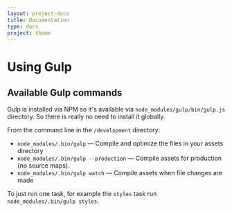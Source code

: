 ```yaml
---
layout: project-docs
title: Documentation
type: docs
project: theme
---
```

# Using Gulp

## Available Gulp commands

Gulp is installed via NPM so it's available via `node_modules/gulp/bin/gulp.js` directory. So there is really no need 
to install it globally.

From the command line in the `/development` directory:

* `node_modules/.bin/gulp` — Compile and optimize the files in your assets directory
* `node_modules/.bin/gulp --production` — Compile assets for production (no source maps).
* `node_modules/.bin/gulp watch` — Compile assets when file changes are made

To just run one task, for example the `styles` task run `node_modules/.bin/gulp styles`.